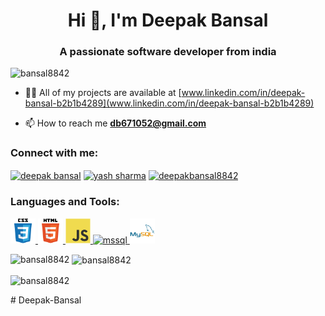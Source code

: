 
<h1 align="center">Hi 👋, I'm Deepak Bansal</h1>
<h3 align="center">A passionate software developer from india</h3>
<imgalign="right" alt="coding" width="400" src="https://cdn.dribbble.com/users/1162077/screenshots/3848914/programmer.gif">

<p align="left"> <img src="https://komarev.com/ghpvc/?username=bansal8842&label=Profile%20views&color=0e75b6&style=flat" alt="bansal8842" /> </p>

- 👨‍💻 All of my projects are available at [www.linkedin.com/in/deepak-bansal-b2b1b4289](www.linkedin.com/in/deepak-bansal-b2b1b4289)

- 📫 How to reach me **db671052@gmail.com**

<h3 align="left">Connect with me:</h3>
<p align="left">
<a href="https://linkedin.com/in/deepak bansal" target="blank"><img align="center" src="https://raw.githubusercontent.com/rahuldkjain/github-profile-readme-generator/master/src/images/icons/Social/linked-in-alt.svg" alt="deepak bansal" height="30" width="40" /></a>
<a href="https://fb.com/yash sharma" target="blank"><img align="center" src="https://raw.githubusercontent.com/rahuldkjain/github-profile-readme-generator/master/src/images/icons/Social/facebook.svg" alt="yash sharma" height="30" width="40" /></a>
<a href="https://instagram.com/deepakbansal8842" target="blank"><img align="center" src="https://raw.githubusercontent.com/rahuldkjain/github-profile-readme-generator/master/src/images/icons/Social/instagram.svg" alt="deepakbansal8842" height="30" width="40" /></a>
</p>

<h3 align="left">Languages and Tools:</h3>
<p align="left"> <a href="https://www.w3schools.com/css/" target="_blank" rel="noreferrer"> <img src="https://raw.githubusercontent.com/devicons/devicon/master/icons/css3/css3-original-wordmark.svg" alt="css3" width="40" height="40"/> </a> <a href="https://www.w3.org/html/" target="_blank" rel="noreferrer"> <img src="https://raw.githubusercontent.com/devicons/devicon/master/icons/html5/html5-original-wordmark.svg" alt="html5" width="40" height="40"/> </a> <a href="https://developer.mozilla.org/en-US/docs/Web/JavaScript" target="_blank" rel="noreferrer"> <img src="https://raw.githubusercontent.com/devicons/devicon/master/icons/javascript/javascript-original.svg" alt="javascript" width="40" height="40"/> </a> <a href="https://www.microsoft.com/en-us/sql-server" target="_blank" rel="noreferrer"> <img src="https://www.svgrepo.com/show/303229/microsoft-sql-server-logo.svg" alt="mssql" width="40" height="40"/> </a> <a href="https://www.mysql.com/" target="_blank" rel="noreferrer"> <img src="https://raw.githubusercontent.com/devicons/devicon/master/icons/mysql/mysql-original-wordmark.svg" alt="mysql" width="40" height="40"/> </a> </p>

<p><img align="left" src="https://github-readme-stats.vercel.app/api/top-langs?username=bansal8842&show_icons=true&locale=en&layout=compact" alt="bansal8842" /></p>

<p>&nbsp;<img align="center" src="https://github-readme-stats.vercel.app/api?username=bansal8842&show_icons=true&locale=en" alt="bansal8842" /></p>

<p><img align="center" src="https://github-readme-streak-stats.herokuapp.com/?user=bansal8842&" alt="bansal8842" /></p>
# Deepak-Bansal
